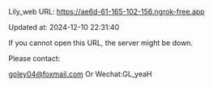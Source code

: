 Lily_web URL: https://ae6d-61-165-102-156.ngrok-free.app

Updated at: 2024-12-10 22:31:40

If you cannot open this URL, the server might be down.

Please contact: 

goley04@foxmail.com Or Wechat:GL_yeaH